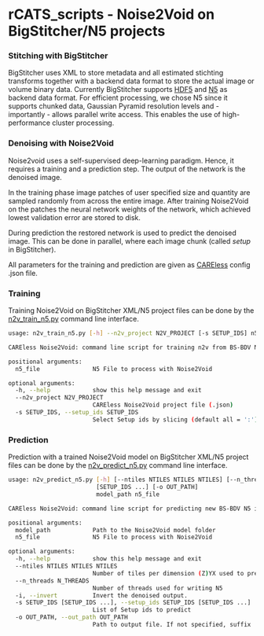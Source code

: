 # rCATS_scripts - Noise2Void on BigStitcher/N5 projects
### Stitching with BigStitcher
BigStitcher uses XML to store metadata and all estimated stichting transforms together with a backend data format to store the actual image or volume binary data. Currently BigStitcher supports [HDF5](https://www.hdfgroup.org/solutions/hdf5/) and [N5](https://github.com/saalfeldlab/n5) as backend data format. For efficient processing, we chose N5 since it supports chunked data, Gaussian Pyramid resolution levels and - importantly - allows parallel write access. This enables the use of high-performance cluster processing.

### Denoising with Noise2Void
Noise2void uses a self-supervised deep-learning paradigm. Hence, it requires a training and a prediction step. The output of the network is the denoised image.

In the training phase image patches of user specified size and quantity are sampled randomly from across the entire image. After training Noise2Void on the patches the neural network weights of the network, which achieved lowest validation error are stored to disk.

During prediction the restored network is used to predict the denoised image. This can be done in parallel, where each image chunk (called *setup* in BigStitcher).

All parameters for the training and prediction are given as [CAREless](https://github.com/sommerc/CAREless) config .json file.

### Training
Training Noise2Void on BigStitcher XML/N5 project files can be done by the [n2v_train_n5.py](n2v_train_n5.py) command line interface.

```bash
usage: n2v_train_n5.py [-h] --n2v_project N2V_PROJECT [-s SETUP_IDS] n5_file

CAREless Noise2Void: command line script for training n2v from BS-BDV N5 images

positional arguments:
  n5_file               N5 File to process with Noise2Void

optional arguments:
  -h, --help            show this help message and exit
  --n2v_project N2V_PROJECT
                        CAREless Noise2Void project file (.json)
  -s SETUP_IDS, --setup_ids SETUP_IDS
                        Select Setup ids by slicing (default all = ':')
```


### Prediction
Prediction with a trained Noise2Void model on BigStitcher XML/N5 project files can be done by the [n2v_predict_n5.py](n2v_predict_n5.py) command line interface.

```bash
usage: n2v_predict_n5.py [-h] [--ntiles NTILES NTILES NTILES] [--n_threads N_THREADS] [-i] -s SETUP_IDS
                         [SETUP_IDS ...] [-o OUT_PATH]
                         model_path n5_file

CAREless Noise2Void: command line script for predicting new BS-BDV N5 images

positional arguments:
  model_path            Path to the Noise2Void model folder
  n5_file               N5 File to process with Noise2Void

optional arguments:
  -h, --help            show this help message and exit
  --ntiles NTILES NTILES NTILES
                        Number of tiles per dimension (Z)YX used to predict each image chunk.
  --n_threads N_THREADS
                        Number of threads used for writing N5
  -i, --invert          Invert the denoised output.
  -s SETUP_IDS [SETUP_IDS ...], --setup_ids SETUP_IDS [SETUP_IDS ...]
                        List of Setup ids to predict
  -o OUT_PATH, --out_path OUT_PATH
                        Path to output file. If not specified, suffix '_n2v.n5' is used
```

